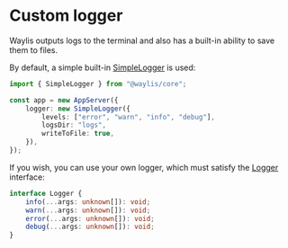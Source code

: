 # Custom logger

Waylis outputs logs to the terminal and also has a built-in ability to save them to files.

By default, a simple built-in [SimpleLogger](https://github.com/waylis/core/blob/master/src/logger/logger.ts) is used:

```ts
import { SimpleLogger } from "@waylis/core";
```

```ts
const app = new AppServer({
    logger: new SimpleLogger({
        levels: ["error", "warn", "info", "debug"],
        logsDir: "logs",
        writeToFile: true,
    }),
});
```

If you wish, you can use your own logger, which must satisfy the [Logger]() interface:

```ts
interface Logger {
    info(...args: unknown[]): void;
    warn(...args: unknown[]): void;
    error(...args: unknown[]): void;
    debug(...args: unknown[]): void;
}
```
